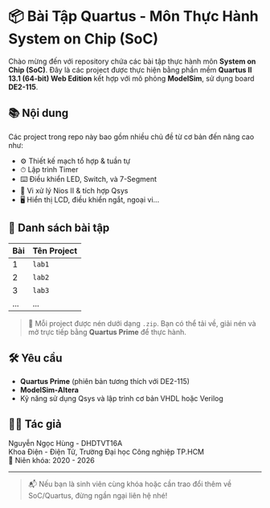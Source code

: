 # 📦 Bài Tập Quartus - Môn Thực Hành System on Chip (SoC)

Chào mừng đến với repository chứa các bài tập thực hành môn **System on Chip (SoC)**. Đây là các project được thực hiện bằng phần mềm **Quartus II 13.1 (64-bit) Web Edition** kết hợp với mô phỏng **ModelSim**, sử dụng board **DE2-115**.

## 📚 Nội dung

Các project trong repo này bao gồm nhiều chủ đề từ cơ bản đến nâng cao như:

- ⚙️ Thiết kế mạch tổ hợp & tuần tự
- ⏱ Lập trình Timer
- ⌨️ Điều khiển LED, Switch, và 7-Segment
- 🧠 Vi xử lý Nios II & tích hợp Qsys
- 🖥 Hiển thị LCD, điều khiển ngắt, ngoại vi...

## 📁 Danh sách bài tập

| Bài | Tên Project |
|-----|-------------|
| 1   | `lab1`      | 
| 2   | `lab2`      | 
| 3   | `lab3`| 
| ... | ...         | 

> 📌 Mỗi project được nén dưới dạng `.zip`. Bạn có thể tải về, giải nén và mở trực tiếp bằng **Quartus Prime** để thực hành.

## 🛠 Yêu cầu

- **Quartus Prime** (phiên bản tương thích với DE2-115)
- **ModelSim-Altera**
- Kỹ năng sử dụng Qsys và lập trình cơ bản VHDL hoặc Verilog

## 👨‍💻 Tác giả

Nguyễn Ngọc Hùng - DHDTVT16A  
Khoa Điện - Điện Tử, Trường Đại học Công nghiệp TP.HCM  
📅 Niên khóa: 2020 - 2026

---

> 📬 Nếu bạn là sinh viên cùng khóa hoặc cần trao đổi thêm về SoC/Quartus, đừng ngần ngại liên hệ nhé!
